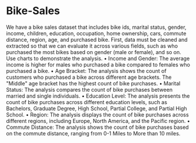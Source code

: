 # Bike-Sales
We have a bike sales dataset that includes bike ids, marital status, gender, income, children, education, occupation, home ownership, cars, commute distance, region, age, and purchased bike.
First, data must be cleaned and extracted so that we can evaluate it across various fields, such as who purchased the most bikes based on gender (male or female), and so on. 
Use charts to demonstrate the analysis.
•	Income and Gender: The average income is higher for males who purchased a bike compared to females who purchased a bike.
•	Age Bracket: The analysis shows the count of customers who purchased a bike across different age brackets. The "Middle" age bracket has the highest count of bike purchases.
•	Marital Status: The analysis compares the count of bike purchases between married and single individuals.
•	Education Level: The analysis presents the count of bike purchases across different education levels, such as Bachelors, Graduate Degree, High School, Partial College, and Partial High School.
•	Region: The analysis displays the count of bike purchases across different regions, including Europe, North America, and the Pacific region.
•	Commute Distance: The analysis shows the count of bike purchases based on the commute distance, ranging from 0-1 Miles to More than 10 miles.
